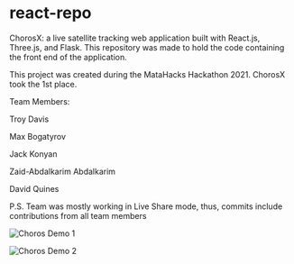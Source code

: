 # react-repo
ChorosX: a live satellite tracking web application built with React.js, Three.js, and Flask. This repository was made to hold the code containing the front end of the application. 

This project was created during the MataHacks Hackathon 2021. ChorosX took the 1st place.

Team Members:

Troy Davis

Max Bogatyrov

Jack Konyan

Zaid-Abdalkarim Abdalkarim

David Quines

P.S. Team was mostly working in Live Share mode, thus, commits include contributions from all team members

![Choros Demo 1](https://i.imgur.com/sRkXJPJ.jpg)

![Choros Demo 2](https://i.imgur.com/QS5um3M.jpg)

